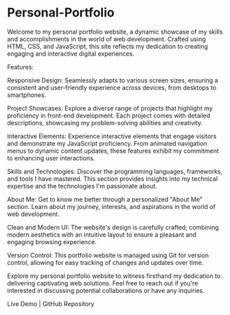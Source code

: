 # Personal-Portfolio
Welcome to my personal portfolio website, a dynamic showcase of my skills and accomplishments in the world of web development. Crafted using HTML, CSS, and JavaScript, this site reflects my dedication to creating engaging and interactive digital experiences.

Features:

Responsive Design: Seamlessly adapts to various screen sizes, ensuring a consistent and user-friendly experience across devices, from desktops to smartphones.

Project Showcases: Explore a diverse range of projects that highlight my proficiency in front-end development. Each project comes with detailed descriptions, showcasing my problem-solving abilities and creativity.

Interactive Elements: Experience interactive elements that engage visitors and demonstrate my JavaScript proficiency. From animated navigation menus to dynamic content updates, these features exhibit my commitment to enhancing user interactions.

Skills and Technologies: Discover the programming languages, frameworks, and tools I have mastered. This section provides insights into my technical expertise and the technologies I'm passionate about.

About Me: Get to know me better through a personalized "About Me" section. Learn about my journey, interests, and aspirations in the world of web development.

Clean and Modern UI: The website's design is carefully crafted, combining modern aesthetics with an intuitive layout to ensure a pleasant and engaging browsing experience.

Version Control: This portfolio website is managed using Git for version control, allowing for easy tracking of changes and updates over time.

Explore my personal portfolio website to witness firsthand my dedication to delivering captivating web solutions. Feel free to reach out if you're interested in discussing potential collaborations or have any inquiries.

Live Demo | GitHub Repository
